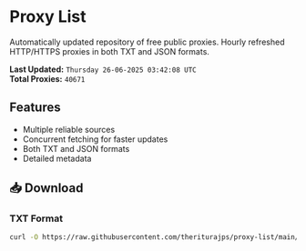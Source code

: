# Proxy List

Automatically updated repository of free public proxies. Hourly refreshed HTTP/HTTPS proxies in both TXT and JSON formats.

**Last Updated:** `Thursday 26-06-2025 03:42:08 UTC`  
**Total Proxies:** `40671`

## Features
- Multiple reliable sources
- Concurrent fetching for faster updates
- Both TXT and JSON formats
- Detailed metadata

## 📥 Download

### TXT Format
```bash
curl -O https://raw.githubusercontent.com/theriturajps/proxy-list/main/proxies.txt